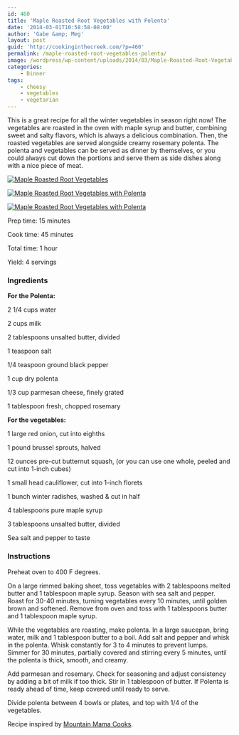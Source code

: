 ```yaml
---
id: 460
title: 'Maple Roasted Root Vegetables with Polenta'
date: '2014-03-01T10:58:58-08:00'
author: 'Gabe &amp; Meg'
layout: post
guid: 'http://cookinginthecreek.com/?p=460'
permalink: /maple-roasted-root-vegetables-polenta/
image: /wordpress/wp-content/uploads/2014/03/Maple-Roasted-Root-Vegetables-with-Polenta-002.jpg
categories:
    - Dinner
tags:
    - cheesy
    - vegetables
    - vegetarian
---
```


This is a great recipe for all the winter vegetables in season right now! The vegetables are roasted in the oven with maple syrup and butter, combining sweet and salty flavors, which is always a delicious combination. Then, the roasted vegetables are served alongside creamy rosemary polenta. The polenta and vegetables can be served as dinner by themselves, or you could always cut down the portions and serve them as side dishes along with a nice piece of meat.

[![Maple Roasted Root Vegetables](http://cookinginthecreek.com/wordpress/wp-content/uploads/2014/03/Maple-Roasted-Root-Vegetables-with-Polenta-001-1024x681.jpg)](http://cookinginthecreek.com/wordpress/wp-content/uploads/2014/03/Maple-Roasted-Root-Vegetables-with-Polenta-001.jpg)

[![Maple Roasted Root Vegetables with Polenta](http://cookinginthecreek.com/wordpress/wp-content/uploads/2014/03/Maple-Roasted-Root-Vegetables-with-Polenta-002-1024x681.jpg)](http://cookinginthecreek.com/wordpress/wp-content/uploads/2014/03/Maple-Roasted-Root-Vegetables-with-Polenta-002.jpg)

[![Maple Roasted Root Vegetables with Polenta](http://cookinginthecreek.com/wordpress/wp-content/uploads/2014/03/Maple-Roasted-Root-Vegetables-with-Polenta-003-1024x681.jpg)](http://cookinginthecreek.com/wordpress/wp-content/uploads/2014/03/Maple-Roasted-Root-Vegetables-with-Polenta-003.jpg)

Prep time: 15 minutes

Cook time: 45 minutes

Total time: 1 hour

Yield: 4 servings

### Ingredients

**For the Polenta:**

2 1/4 cups water

2 cups milk

2 tablespoons unsalted butter, divided

1 teaspoon salt

1/4 teaspoon ground black pepper

1 cup dry polenta

1/3 cup parmesan cheese, finely grated

1 tablespoon fresh, chopped rosemary

**For the vegetables:**

1 large red onion, cut into eighths

1 pound brussel sprouts, halved

12 ounces pre-cut butternut squash, (or you can use one whole, peeled and cut into 1-inch cubes)

1 small head cauliflower, cut into 1-inch florets

1 bunch winter radishes, washed &amp; cut in half

4 tablespoons pure maple syrup

3 tablespoons unsalted butter, divided

Sea salt and pepper to taste

### Instructions

Preheat oven to 400 F degrees.

On a large rimmed baking sheet, toss vegetables with 2 tablespoons melted butter and 1 tablespoon maple syrup. Season with sea salt and pepper. Roast for 30-40 minutes, turning vegetables every 10 minutes, until golden brown and softened. Remove from oven and toss with 1 tablespoons butter and 1 tablespoon maple syrup.

While the vegetables are roasting, make polenta. In a large saucepan, bring water, milk and 1 tablespoon butter to a boil. Add salt and pepper and whisk in the polenta. Whisk constantly for 3 to 4 minutes to prevent lumps. Simmer for 30 minutes, partially covered and stirring every 5 minutes, until the polenta is thick, smooth, and creamy.

Add parmesan and rosemary. Check for seasoning and adjust consistency by adding a bit of milk if too thick. Stir in 1 tablespoon of butter. If Polenta is ready ahead of time, keep covered until ready to serve.

Divide polenta between 4 bowls or plates, and top with 1/4 of the vegetables.

Recipe inspired by [Mountain Mama Cooks](http://www.mountainmamacooks.com/2013/09/creamy-rosemary-polenta-maple-sea-salt-roasted-winter-vegetables/).